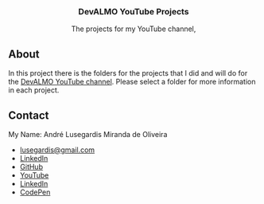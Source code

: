 <br />
<p align="center">

  <h3 align="center">DevALMO YouTube Projects</h3>

  <p align="center">
    The projects for my YouTube channel, 
  </p>
</p>

## About
In this project there is the folders for the projects that I did and will do for the [DevALMO YouTube channel](https://www.youtube.com/channel/UCoxaVAl8-XHPv__s48HMPZA). Please select a folder for more information in each project.


## Contact
My Name: André Lusegardis Miranda de Oliveira
  * lusegardis@gmail.com
  * [LinkedIn](https://www.linkedin.com/in/andr%C3%A9-lusegardis/detail/recent-activity/shares/)
  * [GitHub](https://github.com/MestreALMO)
  * [YouTube](https://www.youtube.com/channel/UCoxaVAl8-XHPv__s48HMPZA)
  * [LinkedIn](https://twitter.com/Lusegardis)
  * [CodePen](https://codepen.io/MestreALMO)
